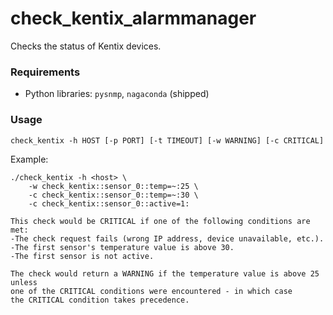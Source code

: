 check_kentix_alarmmanager
=========================

Checks the status of Kentix devices.

### Requirements

* Python libraries: `pysnmp`, `nagaconda` (shipped)


### Usage

    check_kentix -h HOST [-p PORT] [-t TIMEOUT] [-w WARNING] [-c CRITICAL]

Example:

    ./check_kentix -h <host> \
        -w check_kentix::sensor_0::temp=~:25 \
        -c check_kentix::sensor_0::temp=~:30 \
        -c check_kentix::sensor_0::active=1:

    This check would be CRITICAL if one of the following conditions are met:
    -The check request fails (wrong IP address, device unavailable, etc.).
    -The first sensor's temperature value is above 30.
    -The first sensor is not active.
    
    The check would return a WARNING if the temperature value is above 25 unless
    one of the CRITICAL conditions were encountered - in which case
    the CRITICAL condition takes precedence.


